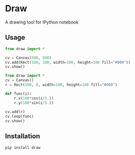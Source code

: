 # Draw

A drawing tool for IPython notebook

## Usage
```Python
from draw import *

cv = Canvas(500, 500)
cv.add(Rect(100, 100, width=100, height=100 fill="#000"))
cv.show()
```

```Python
from draw import *
cv = Canvas()
r = Rect(100, 0, width=100, height=100 fill="#000")

def func(i):
    r.x(100*cos(i/5.))
    r.y(100*sin(i/5.))
  
cv.add(r)
cv.loop(func)
cv.show()
```

## Installation

`pip install draw`
